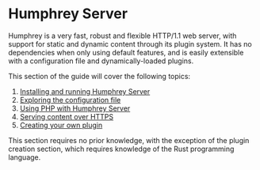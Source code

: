 # Humphrey Server
Humphrey is a very fast, robust and flexible HTTP/1.1 web server, with support for static and dynamic content through its plugin system. It has no dependencies when only using default features, and is easily extensible with a configuration file and dynamically-loaded plugins.

This section of the guide will cover the following topics:

1. [Installing and running Humphrey Server](getting-started.md)
2. [Exploring the configuration file](configuration.md)
3. [Using PHP with Humphrey Server](using-php.md)
4. [Serving content over HTTPS](https.md)
5. [Creating your own plugin](plugin/creating-a-plugin.md)

This section requires no prior knowledge, with the exception of the plugin creation section, which requires knowledge of the Rust programming language.